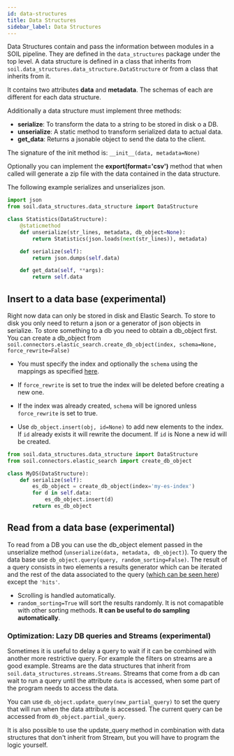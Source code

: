 ```yaml
---
id: data-structures
title: Data Structures
sidebar_label: Data Structures
---
```


Data Structures contain and pass the information between modules in a SOIL pipeline. They are defined in the `data_structures` package under the top level. A data structure is defined in a class that inherits from `soil.data_structures.data_structure.DataStructure` or from a class that inherits from it.

It contains two attributes **data** and **metadata**. The schemas of each are different for each data structure.

Additionally a data structure must implement three methods:
* **serialize**: To transform the data to a string to be stored in disk o a DB.
* **unserialize**: A static method to transform serialized data to actual data.
* **get_data**: Returns a jsonable object to send the data to the client.

The signature of the init method is: `__init__(data, metadata=None)`

Optionally you can implement the **export(format='csv')** method that when called will generate a zip file with the data contained in the data structure.

The following example serializes and unserializes json.

```py
import json
from soil.data_structures.data_structure import DataStructure

class Statistics(DataStructure):
    @staticmethod
    def unserialize(str_lines, metadata, db_object=None):
        return Statistics(json.loads(next(str_lines)), metadata)

    def serialize(self):
        return json.dumps(self.data)

    def get_data(self, **args):
        return self.data
```

## Insert to a data base (experimental)
Right now data can only be stored in disk and Elastic Search. To store to disk you only need to return a json or a generator of json objects in serialize.
To store something to a db you need to obtain a db_object first. You can create a db_object from `soil.connectors.elastic_search.create_db_object(index, schema=None, force_rewrite=False)`

* You must specify the index and optionally the `schema` using the mappings as specified [here](https://www.elastic.co/guide/en/elasticsearch/reference/master/indices-create-index.html#indices-create-api-request-body).

* If `force_rewrite` is set to true the index will be deleted before creating a new one.

* If the index was already created, `schema` will be ignored unless `force_rewrite` is set to true.

* Use `db_object.insert(obj, id=None)` to add new elements to the index. If `id` already exists it will rewrite the document. If `id` is None a new id will be created.

```py
from soil.data_structures.data_structure import DataStructure
from soil.connectors.elastic_search import create_db_object

class MyDS(DataStructure):
    def serialize(self):
        es_db_object = create_db_object(index='my-es-index')
        for d in self.data:
            es_db_object.insert(d)
        return es_db_object
```


## Read from a data base (experimental)

To read from a DB you can use the db_object element passed in the unserialize method (`unserialize(data, metadata, db_object)`). To query the data base use `db_object.query(query, random_sorting=False)`. The result of a query consists in two elements a results generator which can be iterated and the rest of the data associated to the query ([which can be seen here](https://www.elastic.co/guide/en/elasticsearch/reference/master/search-search.html#search-api-response-body)) except the `'hits'`.

* Scrolling is handled automatically.
* `random_sorting=True` will sort the results randomly. It is not comapatible with other sorting methods. **It can be useful to do sampling automatically**.


### Optimization: Lazy DB queries and Streams (experimental)

Sometimes it is useful to delay a query to wait if it can be combined with another more restrictive query. For example the filters on streams are a good example. Streams are the data structures that inherit from `soil.data_structures.streams.Streams`. Streams that come from a db can wait to run a query until the attribute `data` is accessed, when some part of the program needs to access the data.

You can use `db_object.update_query(new_partial_query)` to set the query that will run when the data attribute is accessed. The current query can be accessed from `db_object.partial_query`.

It is also possible to use the update_query method in combination with data structures that don't inherit from Stream, but you will have to program the logic yourself.
